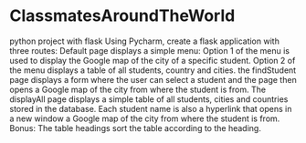 # ClassmatesAroundTheWorld
python project with flask
Using Pycharm, create a flask application with three routes:
Default page displays a simple menu:
Option 1 of the menu is used to display the Google map of the city of a specific student.
Option 2 of the menu displays a table of all students, country and cities.
the findStudent page displays a form where the user can select a student and the page then opens a Google map of the city from where the student is from.
The displayAll page displays a simple table of all students, cities and countries stored in the database. Each student name is also a hyperlink that opens in a new window a Google map of the city from where the student is from. Bonus: The table headings sort the table according to the heading.
